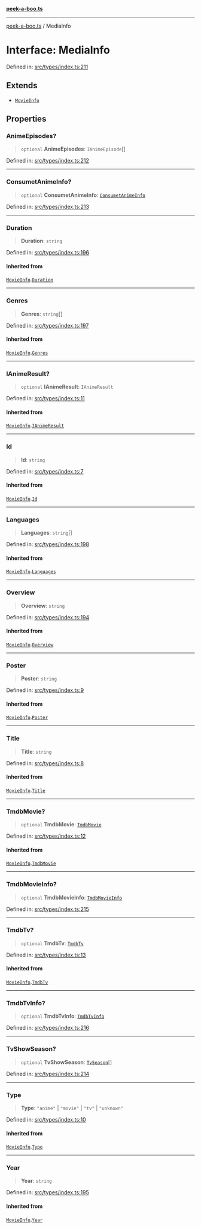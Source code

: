 [**peek-a-boo.ts**](../README.md)

***

[peek-a-boo.ts](../globals.md) / MediaInfo

# Interface: MediaInfo

Defined in: [src/types/index.ts:211](https://github.com/WinterSunset95/peek-a-boo.ts/blob/8815e721cff6128fa9f7e41ee6186f9acba0c30f/src/types/index.ts#L211)

## Extends

- [`MovieInfo`](MovieInfo.md)

## Properties

### AnimeEpisodes?

> `optional` **AnimeEpisodes**: `IAnimeEpisode`[]

Defined in: [src/types/index.ts:212](https://github.com/WinterSunset95/peek-a-boo.ts/blob/8815e721cff6128fa9f7e41ee6186f9acba0c30f/src/types/index.ts#L212)

***

### ConsumetAnimeInfo?

> `optional` **ConsumetAnimeInfo**: [`ConsumetAnimeInfo`](ConsumetAnimeInfo.md)

Defined in: [src/types/index.ts:213](https://github.com/WinterSunset95/peek-a-boo.ts/blob/8815e721cff6128fa9f7e41ee6186f9acba0c30f/src/types/index.ts#L213)

***

### Duration

> **Duration**: `string`

Defined in: [src/types/index.ts:196](https://github.com/WinterSunset95/peek-a-boo.ts/blob/8815e721cff6128fa9f7e41ee6186f9acba0c30f/src/types/index.ts#L196)

#### Inherited from

[`MovieInfo`](MovieInfo.md).[`Duration`](MovieInfo.md#duration)

***

### Genres

> **Genres**: `string`[]

Defined in: [src/types/index.ts:197](https://github.com/WinterSunset95/peek-a-boo.ts/blob/8815e721cff6128fa9f7e41ee6186f9acba0c30f/src/types/index.ts#L197)

#### Inherited from

[`MovieInfo`](MovieInfo.md).[`Genres`](MovieInfo.md#genres)

***

### IAnimeResult?

> `optional` **IAnimeResult**: `IAnimeResult`

Defined in: [src/types/index.ts:11](https://github.com/WinterSunset95/peek-a-boo.ts/blob/8815e721cff6128fa9f7e41ee6186f9acba0c30f/src/types/index.ts#L11)

#### Inherited from

[`MovieInfo`](MovieInfo.md).[`IAnimeResult`](MovieInfo.md#ianimeresult)

***

### Id

> **Id**: `string`

Defined in: [src/types/index.ts:7](https://github.com/WinterSunset95/peek-a-boo.ts/blob/8815e721cff6128fa9f7e41ee6186f9acba0c30f/src/types/index.ts#L7)

#### Inherited from

[`MovieInfo`](MovieInfo.md).[`Id`](MovieInfo.md#id)

***

### Languages

> **Languages**: `string`[]

Defined in: [src/types/index.ts:198](https://github.com/WinterSunset95/peek-a-boo.ts/blob/8815e721cff6128fa9f7e41ee6186f9acba0c30f/src/types/index.ts#L198)

#### Inherited from

[`MovieInfo`](MovieInfo.md).[`Languages`](MovieInfo.md#languages)

***

### Overview

> **Overview**: `string`

Defined in: [src/types/index.ts:194](https://github.com/WinterSunset95/peek-a-boo.ts/blob/8815e721cff6128fa9f7e41ee6186f9acba0c30f/src/types/index.ts#L194)

#### Inherited from

[`MovieInfo`](MovieInfo.md).[`Overview`](MovieInfo.md#overview)

***

### Poster

> **Poster**: `string`

Defined in: [src/types/index.ts:9](https://github.com/WinterSunset95/peek-a-boo.ts/blob/8815e721cff6128fa9f7e41ee6186f9acba0c30f/src/types/index.ts#L9)

#### Inherited from

[`MovieInfo`](MovieInfo.md).[`Poster`](MovieInfo.md#poster)

***

### Title

> **Title**: `string`

Defined in: [src/types/index.ts:8](https://github.com/WinterSunset95/peek-a-boo.ts/blob/8815e721cff6128fa9f7e41ee6186f9acba0c30f/src/types/index.ts#L8)

#### Inherited from

[`MovieInfo`](MovieInfo.md).[`Title`](MovieInfo.md#title)

***

### TmdbMovie?

> `optional` **TmdbMovie**: [`TmdbMovie`](TmdbMovie.md)

Defined in: [src/types/index.ts:12](https://github.com/WinterSunset95/peek-a-boo.ts/blob/8815e721cff6128fa9f7e41ee6186f9acba0c30f/src/types/index.ts#L12)

#### Inherited from

[`MovieInfo`](MovieInfo.md).[`TmdbMovie`](MovieInfo.md#tmdbmovie)

***

### TmdbMovieInfo?

> `optional` **TmdbMovieInfo**: [`TmdbMovieInfo`](TmdbMovieInfo.md)

Defined in: [src/types/index.ts:215](https://github.com/WinterSunset95/peek-a-boo.ts/blob/8815e721cff6128fa9f7e41ee6186f9acba0c30f/src/types/index.ts#L215)

***

### TmdbTv?

> `optional` **TmdbTv**: [`TmdbTv`](TmdbTv.md)

Defined in: [src/types/index.ts:13](https://github.com/WinterSunset95/peek-a-boo.ts/blob/8815e721cff6128fa9f7e41ee6186f9acba0c30f/src/types/index.ts#L13)

#### Inherited from

[`MovieInfo`](MovieInfo.md).[`TmdbTv`](MovieInfo.md#tmdbtv)

***

### TmdbTvInfo?

> `optional` **TmdbTvInfo**: [`TmdbTvInfo`](TmdbTvInfo.md)

Defined in: [src/types/index.ts:216](https://github.com/WinterSunset95/peek-a-boo.ts/blob/8815e721cff6128fa9f7e41ee6186f9acba0c30f/src/types/index.ts#L216)

***

### TvShowSeason?

> `optional` **TvShowSeason**: [`TvSeason`](TvSeason.md)[]

Defined in: [src/types/index.ts:214](https://github.com/WinterSunset95/peek-a-boo.ts/blob/8815e721cff6128fa9f7e41ee6186f9acba0c30f/src/types/index.ts#L214)

***

### Type

> **Type**: `"anime"` \| `"movie"` \| `"tv"` \| `"unknown"`

Defined in: [src/types/index.ts:10](https://github.com/WinterSunset95/peek-a-boo.ts/blob/8815e721cff6128fa9f7e41ee6186f9acba0c30f/src/types/index.ts#L10)

#### Inherited from

[`MovieInfo`](MovieInfo.md).[`Type`](MovieInfo.md#type)

***

### Year

> **Year**: `string`

Defined in: [src/types/index.ts:195](https://github.com/WinterSunset95/peek-a-boo.ts/blob/8815e721cff6128fa9f7e41ee6186f9acba0c30f/src/types/index.ts#L195)

#### Inherited from

[`MovieInfo`](MovieInfo.md).[`Year`](MovieInfo.md#year)
